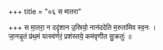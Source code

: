 +++
title = "०६ स मातरा"

+++
स मा॒तरा॒ न ददृ॑शान उ॒स्रियो॒ नान॑ददेति म॒रुता॑मिव स्व॒नः ।  
जा॒नन्नृ॒तं प्र॑थ॒मं यत्स्व॑र्णरं॒ प्रश॑स्तये॒ कम॑वृणीत सु॒क्रतुः॑ ॥